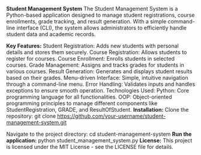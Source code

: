 **Student Management System**
The Student Management System is a Python-based application designed to manage student registrations, course enrollments, grade tracking, and result generation. With a simple command-line interface (CLI), the system allows administrators to efficiently handle student data and academic records.

**Key Features:**
Student Registration: Adds new students with personal details and stores them securely.
Course Registration: Allows students to register for courses.
Course Enrollment: Enrolls students in selected courses.
Grade Management: Assigns and tracks grades for students in various courses.
Result Generation: Generates and displays student results based on their grades.
Menu-driven Interface: Simple, intuitive navigation through a command-line menu.
Error Handling: Validates inputs and handles exceptions to ensure smooth operation.
Technologies Used:
Python: Core programming language for all functionalities.
OOP: Object-oriented programming principles to manage different components like StudentRegistration, GRADE, and ResultOfStudent.
**Installation:**
Clone the repository:
git clone https://github.com/your-username/student-management-system.git

Navigate to the project directory:
cd student-management-system
**Run the application:**
python student_management_system.py
**License:**
This project is licensed under the MIT License - see the LICENSE file for details.
